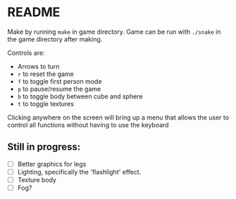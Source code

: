 README
======

Make by running `make` in game directory. Game can be run with `./snake` in the
game directory after making.

Controls are:
* Arrows to turn
* `r` to reset the game
* `f` to toggle first person mode
* `p` to pause/resume the game
* `b` to toggle body between cube and sphere
* `t` to toggle textures

Clicking anywhere on the screen will bring up a menu that allows the user to 
control all functions without having to use the keyboard


Still in progress:
------------------

- [ ] Better graphics for legs
- [ ] Lighting, specifically the 'flashlight' effect.
- [ ] Texture body
- [ ] Fog?